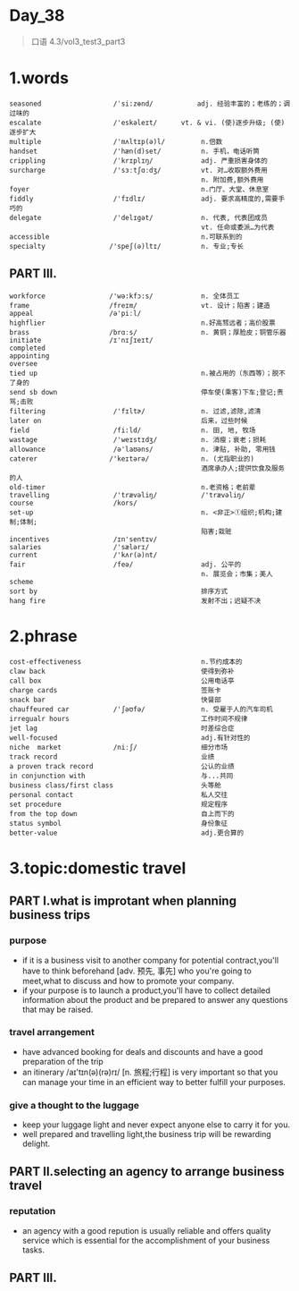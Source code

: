 # Day_38
> 口语 4.3/vol3_test3_part3

# 1.words
    seasoned                  /ˈsi:zɵnd/           adj. 经验丰富的；老练的；调过味的
    escalate                  /'eskəleɪt/      vt. & vi. (使)逐步升级; (使)逐步扩大
    multiple                  /'mʌltɪp(ə)l/         n.倍数
    handset                   /'hæn(d)set/          n. 手机，电话听筒
    crippling                 /ˈkrɪplɪŋ/            adj. 严重损害身体的
    surcharge                 /'sɜːtʃɑːdʒ/          vt. 对…收取额外费用
                                                    n. 附加费,额外费用
    foyer                                           n.门厅、大堂、休息室
    fiddly                    /'fɪdlɪ/              adj. 要求高精度的,需要手巧的
    delegate                  /'delɪgət/            n. 代表, 代表团成员
                                                    vt. 任命或委派…为代表
    accessible                                      n.可联系到的
    specialty                /'speʃ(ə)ltɪ/          n. 专业;专长

## PART III.
    workforce                /'wə:kfɔ:s/            n. 全体员工
    frame                    /freɪm/                vt. 设计；陷害；建造
    appeal                   /ə'piːl/
    highflier                                       n.好高骛远者；高价股票
    brass                    /brɑːs/                n. 黄铜；厚脸皮；铜管乐器
    initiate                 /ɪ'nɪʃɪeɪt/
    completed
    appointing
    oversee
    tied up                                         n.被占用的（东西等）；脱不了身的
    send sb down                                    停车使(乘客)下车;登记;责骂;击败
    filtering                 /'fɪltɚ/              n. 过滤,滤除,滤清
    later on                                        后来，过些时候
    field                     /fi:ld/               n. 田, 地, 牧场
    wastage                   /'weɪstɪdʒ/           n. 消瘦；衰老；损耗
    allowance                 /ə'laʊəns/            n. 津贴, 补助, 零用钱
    caterer                  /'keɪtərə/             n. (尤指职业的)
                                                    酒席承办人;提供饮食及服务的人
    old-timer                                       n.老资格；老前辈
    travelling                /'trævəliŋ/           /'trævəliŋ/
    course                    /kors/
    set-up                                          n. <非正>①组织;机构;建制;体制;
                                                    陷害;栽赃
    incentives                /ɪn'sentɪv/
    salaries                  /'sælərɪ/
    current                   /'kʌr(ə)nt/
    fair                      /feə/                 adj. 公平的
                                                    n. 展览会；市集；美人
    scheme
    sort by                                         排序方式
    hang fire                                       发射不出；迟疑不决

# 2.phrase
    cost-effectiveness                              n.节约成本的
    claw back                                       使得到弥补
    call box                                        公用电话亭
    charge cards                                    签账卡
    snack bar                                       快餐部
    chauffeured car           /'ʃəʊfə/              n. 受雇于人的汽车司机
    irregualr hours                                 工作时间不规律
    jet lag                                         时差综合症
    well-focused                                    adj.有针对性的
    niche  market             /niːʃ/                细分市场
    track record                                    业绩
    a proven track record                           公认的业绩
    in conjunction with                             与...共同
    business class/first class                      头等舱
    personal contact                                私人交往
    set procedure                                   规定程序
    from the top down                               自上而下的
    status symbol                                   身份象征
    better-value                                    adj.更合算的

# 3.topic:domestic travel
## PART I.what is improtant when planning business trips
### purpose 
- if it is a business visit to another company for potential contract,you'll have to think
beforehand [adv. 预先, 事先] who you're going to meet,what to discuss and how to promote
your company.
- if your purpose is to launch a product,you'll have to collect detailed information 
about the product and be prepared to answer any questions that may be raised.

### travel arrangement
- have advanced booking for deals and discounts and have a good preparation of the trip
- an itinerary /aɪ'tɪn(ə)(rə)rɪ/ [n. 旅程;行程] is very important so that you can manage your time
in an efficient way to better fulfill your  purposes.

### give a thought to the luggage
- keep your luggage light and never expect anyone else to carry it for you.
- well prepared and travelling light,the business trip will be rewarding delight.

## PART II.selecting an agency to arrange business travel
### reputation
- an agency with a good repution is usually reliable and offers quality service which is essential
for the accomplishment of your business tasks.


## PART III.











